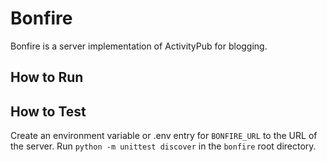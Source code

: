 # Bonfire
Bonfire is a server implementation of ActivityPub for blogging.

## How to Run

## How to Test
Create an environment variable or .env entry for `BONFIRE_URL` to the URL of the server.
Run `python -m unittest discover` in the `bonfire` root directory.
